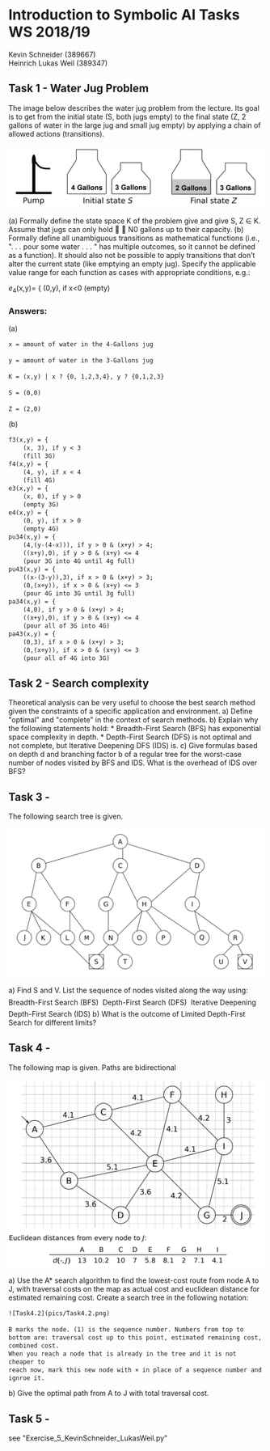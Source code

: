 ﻿# Introduction to Symbolic AI  Tasks WS 2018/19

Kevin Schneider (389667)  
Heinrich Lukas Weil (389347) 

## Task 1 - Water Jug Problem

The image below describes the water jug problem from the lecture. Its goal is
to get from the initial state (S, both jugs empty) to the final state (Z, 2 gallons
of water in the large jug and small jug empty) by applying a chain of allowed
actions (transitions).

![Task1](pics/Task1.png)

(a) Formally define the state space K of the problem give and give S, Z ∈ K.
Assume that jugs can only hold  ∈ N0 gallons up to their capacity.
(b) Formally define all unambiguous transitions as mathematical functions
(i.e., ". . . pour some water . . . " has multiple outcomes, so it cannot be
defined as a function). It should also not be possible to apply transitions
that don’t alter the current state (like emptying an empty jug). Specify the
applicable value range for each function as cases with appropriate conditions, e.g.:

_e_<sub>4</sub>(x,y)= { (0,y), if x<0 (empty)

### Answers:

(a)

	x = amount of water in the 4-Gallons jug

	y = amount of water in the 3-Gallons jug

	K = (x,y) | x ? {0, 1,2,3,4}, y ? {0,1,2,3}

	S = (0,0)

	Z = (2,0)

(b)

    f3(x,y) = {
        (x, 3), if y < 3 
        (fill 3G)
    f4(x,y) = {
        (4, y), if x < 4 
        (fill 4G)
    e3(x,y) = {
        (x, 0), if y > 0 
        (empty 3G)
    e4(x,y) = {
        (0, y), if x > 0 
        (empty 4G)
    pu34(x,y) = {
        (4,(y-(4-x))), if y > 0 & (x+y) > 4;
        ((x+y),0), if y > 0 & (x+y) <= 4
        (pour 3G into 4G until 4g full)
    pu43(x,y) = {
        ((x-(3-y)),3), if x > 0 & (x+y) > 3;
        (0,(x+y)), if x > 0 & (x+y) <= 3
        (pour 4G into 3G until 3g full)
    pa34(x,y) = {
        (4,0), if y > 0 & (x+y) > 4;
        ((x+y),0), if y > 0 & (x+y) <= 4
        (pour all of 3G into 4G)
    pa43(x,y) = {
        (0,3), if x > 0 & (x+y) > 3;
        (0,(x+y)), if x > 0 & (x+y) <= 3
        (pour all of 4G into 3G)

## Task 2 - Search complexity

Theoretical analysis can be very useful to choose the best search method
given the constraints of a specific application and environment.
a) Define "optimal" and "complete" in the context of search methods.
b) Explain why the following statements hold:
    * Breadth-First Search (BFS) has exponential space complexity in depth.
    * Depth-First Search (DFS) is not optimal and not complete, but Iterative
Deepening DFS (IDS) is.
c) Give formulas based on depth d and branching factor b of a regular tree
for the worst-case number of nodes visited by BFS and IDS. What is the
overhead of IDS over BFS?

## Task 3 -

The following search tree is given.

![Task3](pics/Task3.png)

a) Find S and V. List the sequence of nodes visited along the way using:
 Breadth-First Search (BFS)
 Depth-First Search (DFS)
 Iterative Deepening Depth-First Search (IDS)
b) What is the outcome of Limited Depth-First Search for different limits?

## Task 4 -

The following map is given. Paths are bidirectional

![Task4](pics/Task4.png)

a) Use the A* search algorithm to find the lowest-cost route from node A to J,
with traversal costs on the map as actual cost and euclidean distance for
estimated remaining cost. Create a search tree in the following notation:

    ![Task4.2](pics/Task4.2.png)

    B marks the node. (1) is the sequence number. Numbers from top to bottom are: traversal cost up to this point, estimated remaining cost, combined cost.
    When you reach a node that is already in the tree and it is not cheaper to
    reach now, mark this new node with × in place of a sequence number and
    ignroe it.

b) Give the optimal path from A to J with total traversal cost.

## Task 5 -

see "Exercise_5_KevinSchneider_LukasWeil.py"